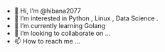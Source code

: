 - 👋 Hi, I’m @hibana2077
- 👀 I’m interested in Python , Linux , Data Science .
- 🌱 I’m currently learning Golang
- 💞️ I’m looking to collaborate on ...
- 📫 How to reach me ...

<!---
hibana2077/hibana2077 is a ✨ special ✨ repository because its `README.md` (this file) appears on your GitHub profile.
You can click the Preview link to take a look at your changes.
--->

